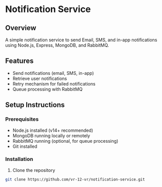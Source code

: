 # Notification Service

## Overview
A simple notification service to send Email, SMS, and in-app notifications using Node.js, Express, MongoDB, and RabbitMQ.

## Features
- Send notifications (email, SMS, in-app)
- Retrieve user notifications
- Retry mechanism for failed notifications
- Queue processing with RabbitMQ

## Setup Instructions

### Prerequisites
- Node.js installed (v14+ recommended)
- MongoDB running locally or remotely
- RabbitMQ running (optional, for queue processing)
- Git installed

### Installation
1. Clone the repository
```bash
git clone https://github.com/vr-12-vr/notification-service.git
